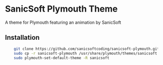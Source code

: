 # SanicSoft Plymouth Theme

A theme for Plymouth featuring an animation by SanicSoft

## Installation

```sh
    git clone https://github.com/sanicsoftcoding/sanicsoft-plymouth.git
    sudo cp -r sanicsoft-plymouth /usr/share/plymouth/themes/sanicsoft
    sudo plymouth-set-default-theme -R sanicsoft
```
